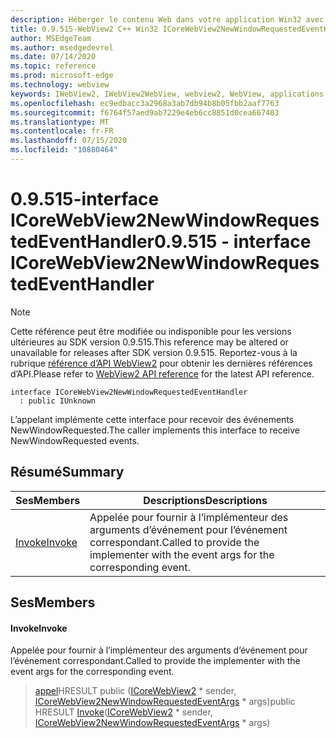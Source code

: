```yaml
---
description: Héberger le contenu Web dans votre application Win32 avec le contrôle Microsoft Edge WebView2
title: 0.9.515-WebView2 C++ Win32 ICoreWebView2NewWindowRequestedEventHandler
author: MSEdgeTeam
ms.author: msedgedevrel
ms.date: 07/14/2020
ms.topic: reference
ms.prod: microsoft-edge
ms.technology: webview
keywords: IWebView2, IWebView2WebView, webview2, WebView, applications Win32, Win32, Edge, ICoreWebView2, ICoreWebView2Controller, contrôle de navigateur, html Edge
ms.openlocfilehash: ec9edbacc3a2968a3ab7db94b8b05fbb2aaf7763
ms.sourcegitcommit: f6764f57aed9ab7229e4eb6cc8851d0cea667403
ms.translationtype: MT
ms.contentlocale: fr-FR
ms.lasthandoff: 07/15/2020
ms.locfileid: "10880464"
---
```

# <span data-ttu-id="88eb9-104">0.9.515-interface ICoreWebView2NewWindowRequestedEventHandler</span><span class="sxs-lookup"><span data-stu-id="88eb9-104">0.9.515 - interface ICoreWebView2NewWindowRequestedEventHandler</span></span> 

> [!NOTE]
> <span data-ttu-id="88eb9-105">Cette référence peut être modifiée ou indisponible pour les versions ultérieures au SDK version 0.9.515.</span><span class="sxs-lookup"><span data-stu-id="88eb9-105">This reference may be altered or unavailable for releases after SDK version 0.9.515.</span></span> <span data-ttu-id="88eb9-106">Reportez-vous à la rubrique [référence d’API WebView2](../../../webview2-api-reference.md) pour obtenir les dernières références d’API.</span><span class="sxs-lookup"><span data-stu-id="88eb9-106">Please refer to [WebView2 API reference](../../../webview2-api-reference.md) for the latest API reference.</span></span>

```
interface ICoreWebView2NewWindowRequestedEventHandler
  : public IUnknown
```

<span data-ttu-id="88eb9-107">L’appelant implémente cette interface pour recevoir des événements NewWindowRequested.</span><span class="sxs-lookup"><span data-stu-id="88eb9-107">The caller implements this interface to receive NewWindowRequested events.</span></span>

## <span data-ttu-id="88eb9-108">Résumé</span><span class="sxs-lookup"><span data-stu-id="88eb9-108">Summary</span></span>

 <span data-ttu-id="88eb9-109">Ses</span><span class="sxs-lookup"><span data-stu-id="88eb9-109">Members</span></span>                        | <span data-ttu-id="88eb9-110">Descriptions</span><span class="sxs-lookup"><span data-stu-id="88eb9-110">Descriptions</span></span>
--------------------------------|---------------------------------------------
[<span data-ttu-id="88eb9-111">Invoke</span><span class="sxs-lookup"><span data-stu-id="88eb9-111">Invoke</span></span>](#invoke) | <span data-ttu-id="88eb9-112">Appelée pour fournir à l’implémenteur des arguments d’événement pour l’événement correspondant.</span><span class="sxs-lookup"><span data-stu-id="88eb9-112">Called to provide the implementer with the event args for the corresponding event.</span></span>

## <span data-ttu-id="88eb9-113">Ses</span><span class="sxs-lookup"><span data-stu-id="88eb9-113">Members</span></span>

#### <span data-ttu-id="88eb9-114">Invoke</span><span class="sxs-lookup"><span data-stu-id="88eb9-114">Invoke</span></span> 

<span data-ttu-id="88eb9-115">Appelée pour fournir à l’implémenteur des arguments d’événement pour l’événement correspondant.</span><span class="sxs-lookup"><span data-stu-id="88eb9-115">Called to provide the implementer with the event args for the corresponding event.</span></span>

> <span data-ttu-id="88eb9-116">[appel](#invoke)HRESULT public ([ICoreWebView2](icorewebview2.md) \* sender, [ICoreWebView2NewWindowRequestedEventArgs](icorewebview2newwindowrequestedeventargs.md) \* args)</span><span class="sxs-lookup"><span data-stu-id="88eb9-116">public HRESULT [Invoke](#invoke)([ICoreWebView2](icorewebview2.md) \* sender, [ICoreWebView2NewWindowRequestedEventArgs](icorewebview2newwindowrequestedeventargs.md) \* args)</span></span>

